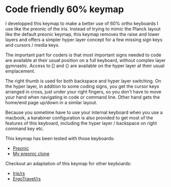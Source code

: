 # Code friendly 60% keymap

I developped this keymap to make a better use of 60% ortho keyboards I use like the preonic of the iris. Instead of trying to mimic the Planck layout like the default preonic keymap, this keymap removes the raise and lower layers and offers a simpler hyper layer concept for a few missing sign keys and cursors / media keys.

The important part for coders is that most important signs needed to code are available at their usual position on a full keyboard, without complex layer gymnastic. Access to [] and {} are available on the hyper layer at their usual emplacement.

The right thumb is used for both backspace and hyper layer switching. On the hyper layer, in addition to some coding signs, you get the cursor keys arranged in cross, just under your right fingers, so you don't have to move your hand when navigating in code or command line. Other hand gets the home/end page up/down in a similar layout.

Because you sometime have to use your internal keyboard when you use a macbook, a karabiner configuration is also provided to get most of the features of this keyboard, including the hyper layer / backspace on right command key etc.

This keymap has been tested with those keyboards:
- [Preonic](../../../../keyboards/preonic/)
- [My preonic clone](../../../rs60/)

Checkout an adaptation of this keymap for other keyboards:
- [Iris/rs](../../../../keyboards/iris/keymaps/rs/keymap.c)
- [ErgoTravel/rs](../../../../keyboards/ergotravel/keymaps/rs/keymap.c)